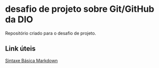 # desafio de projeto sobre Git/GitHub da DIO
Repositório criado para o desafio de projeto.

## Link úteis
[Sintaxe Básica Markdown](https://www.markdownguide.org/basic-syntax/)
